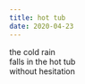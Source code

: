```yaml
---
title: hot tub
date: 2020-04-23
---
```


the cold rain  
falls in the hot tub  
without hesitation  